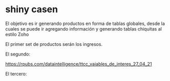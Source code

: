 # shiny casen

El objetivo es ir generando productos en forma de tablas globales, desde la cuales se puede ir agregando información y generando tablas chiquitas al estilo Zoho

El primer set de productos serán los ingresos.

El segundo:

https://rpubs.com/dataintelligence/ttcc_vaiables_de_interes_27_04_21

El tercero:


